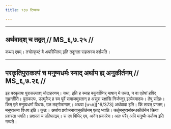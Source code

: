 ```yaml
---
title: १३७ टिप्पन्यः

---
```


[^6/372]: E2 (v.l.): itarair

____________________________________________


## अर्थवादश् च तद्वत् // MS_६,७.२५ //

कथम् एवम्। तत्रोत्कृष्टं वै अपरिमितम् इति तदूनतां सहस्रस्य दर्शयति।


____________________________________________


## परकृतिपुराकल्पं च मनुष्यधर्मः स्याद् अर्थाय ह्य् अनुकीर्तनम् // MS_६,७.२६ //

इह परकृतयः पुराकल्पाश् चोदाहरणम्। यथा, इति ह स्माह बकुर्वाष्णिर् माषान् मे पचत, न वा एतेषां हविर् गृह्णन्तीति। पुराकल्पः, उल्मुकैर् ह स्म पूर्वे समाजमुस्तान् ह असुरा रक्षांसि निर्जघ्नुर् इत्येवमादयः। तेषु संदेहः। किम् एते मनुष्यधर्मा विधयः, उत तद्गोत्राणाम्। अथवा [७५४][^6/373] अर्थवादा इति। किं तावत् प्राप्तम्। मनुष्यधमा विधय इति। कुतः। अर्थाय प्रयोजनायानुकीर्तनम् एतद् भवति। कर्तृमनुष्यसंबन्धकीर्तनेन क्रिया प्रशस्ता भवति। प्रशस्तं च प्रतिपाद्यम्। स एष विधिर् एव, अनेन प्रकारेण। अतः परैर् अपि मनुष्यैः कर्तव्य इति गम्यते।
